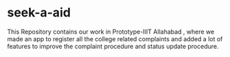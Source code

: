 # seek-a-aid
This Repository contains our work in Prototype-IIIT Allahabad , where we made an app to register all the college related complaints and added a lot of features to improve the complaint procedure and status update procedure.
